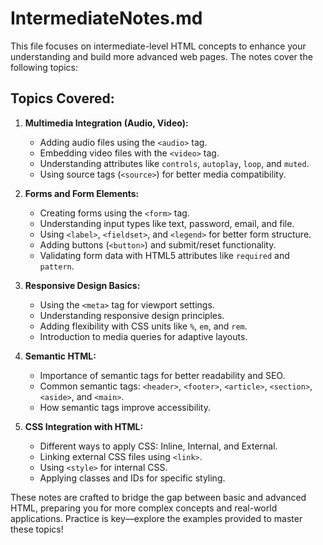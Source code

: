 # IntermediateNotes.md

This file focuses on intermediate-level HTML concepts to enhance your understanding and build more advanced web pages. The notes cover the following topics:

## Topics Covered:

1. **Multimedia Integration (Audio, Video):**
   - Adding audio files using the `<audio>` tag.
   - Embedding video files with the `<video>` tag.
   - Understanding attributes like `controls`, `autoplay`, `loop`, and `muted`.
   - Using source tags (`<source>`) for better media compatibility.

2. **Forms and Form Elements:**
   - Creating forms using the `<form>` tag.
   - Understanding input types like text, password, email, and file.
   - Using `<label>`, `<fieldset>`, and `<legend>` for better form structure.
   - Adding buttons (`<button>`) and submit/reset functionality.
   - Validating form data with HTML5 attributes like `required` and `pattern`.

3. **Responsive Design Basics:**
   - Using the `<meta>` tag for viewport settings.
   - Understanding responsive design principles.
   - Adding flexibility with CSS units like `%`, `em`, and `rem`.
   - Introduction to media queries for adaptive layouts.

4. **Semantic HTML:**
   - Importance of semantic tags for better readability and SEO.
   - Common semantic tags: `<header>`, `<footer>`, `<article>`, `<section>`, `<aside>`, and `<main>`.
   - How semantic tags improve accessibility.

5. **CSS Integration with HTML:**
   - Different ways to apply CSS: Inline, Internal, and External.
   - Linking external CSS files using `<link>`.
   - Using `<style>` for internal CSS.
   - Applying classes and IDs for specific styling.

These notes are crafted to bridge the gap between basic and advanced HTML, preparing you for more complex concepts and real-world applications. Practice is key—explore the examples provided to master these topics!
